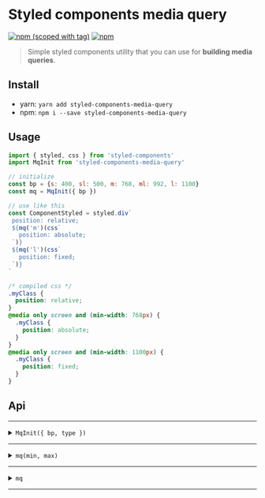 # Styled components media query
[![npm (scoped with tag)](https://img.shields.io/npm/v/styled-components-media-query/latest.svg?style=flat-square)](https://npmjs.com/package/styled-components-media-query)
[![npm](https://img.shields.io/npm/dt/styled-components-media-query.svg?style=flat-square)](https://npmjs.com/package/styled-components-media-query)

> Simple styled components utility that you can use for **building media queries**.

## Install
- yarn: `yarn add styled-components-media-query`
- npm: `npm i --save styled-components-media-query`

## Usage

```js
import { styled, css } from 'styled-components'
import MqInit from 'styled-components-media-query'

// initialize
const bp = {s: 400, sl: 500, m: 768, ml: 992, l: 1100}
const mq = MqInit({ bp })

// use like this
const ComponentStyled = styled.div`
 position: relative;
 ${mq('m')(css`
   position: absolute;
 `)}
 ${mq('l')(css`
   position: fixed;
 `)}
`
```

```css
/* compiled css */
.myClass {
  position: relative;
}
@media only screen and (min-width: 768px) {
  .myClass {
    position: absolute;
  }
}
@media only screen and (min-width: 1100px) {
  .myClass {
    position: fixed;
  }
}
```

## Api

---

<details><summary><code>MqInit({ bp, type })</code></summary><p>

- `bp` (object): a breakpoint object (optional).
- `type` (string): can be 'width' or 'height' (optional).

```js
import { styled, css } from 'styled-components'
import MqInit from 'styled-components-media-query'

const bp = {s: 300, m: 500, l: 800}

// this will build min-width, max-width queries
const mqWidth = MqInit({ bp, type: 'width' })

// this will build min-height, max-height queries
const mqHeight = MqInit({ bp, type: 'height' })
```

If you don't pass any value when initializing `MqInit`, it will use the default `bp` object and `type` string, which are:

```js
const bp = {  
  xxxs: 0,
  xxs: 200,
  xs: 320,
  s: 400,
  sl: 500,
  m: 768,
  ml: 992,
  l: 1100,
  xl: 1200,
  xxl: 1300,
  xxxl: 1400,
  xxxxl: 1500,
  xxxxxl: 1600,
  xxxxxxl: 1700,
}
const type = 'width'
```
</p></details>

---

<details><summary><code>mq(min, max)</code></summary><p>

- `min` (string|number|null): min-width or min-height value.
- `max` (string|number|null): max-width or max-height value.

You can use the mq function to specify min-width, max-width, min-height and max-height. Examples:

```js
import { styled, css } from 'styled-components'
import MqInit from 'styled-components-media-query'

const bp = {s: 300, m: 500, l: 800}
const mq = MqInit({ bp })
const mqHeight = MqInit({ bp, type: 'height' })

const CompStyled = styled.div`
  // min-width(500px)
  ${mq('m')(css``)}         
  
  // max-width(500px)
  ${mq(null, 'm')(css``)}
  
  // between min-width(500px) and max-width(799px)
  ${mq('m', 'l')(css``)}
  
  // min-height(500px)
  ${mqHeight('m')(css``)}         
  
  // max-height(500px)
  ${mqHeight(null, 'm')(css``)}
  
  // between min-height(500px) and max-height(799px)
  ${mqHeight('m', 'l')(css``)}
`
```

If you specify a string that is not in the `bp` object, it will throw an error, however, if needed, **you can pass a specific number directly**:

```js
import { styled, css } from 'styled-components'
import MqInit from 'styled-components-media-query'

const mq = MqInit()

const CompStyled = styled.div`
  // min-width(300px)
  ${mq(300)(css``)}         
  
  // max-width(603px)
  ${mq(null, 603)(css``)}
  
  // between min-width(23px) and max-width(900px)
  ${mq(23, 900)(css``)}
`
```

Also, the `css` helper is not necessary, so if you want you can use `mq` like this:

```js
import { styled } from 'styled-components'
import MqInit from 'styled-components-media-query'

const mq = MqInit()

const CompStyled = styled.div`
  // min-width(300px)
  ${mq(300)(``)} // note that 'css' helper is missing
`
```
</p></details>

---

<details><summary><code>mq</code></summary><p>

If you want to use the defaults you can import `mq` directly, although I don't recommend using my breakpoints, always better to tailor them for the specific project.
 
```js
import { styled, css } from 'styled-components'
import {mq} from 'styled-components-media-query'

const CompStyled = styled.div`
  // min-width(768px)
  ${mq('m')(css``)} 
`
```
</p></details>

---